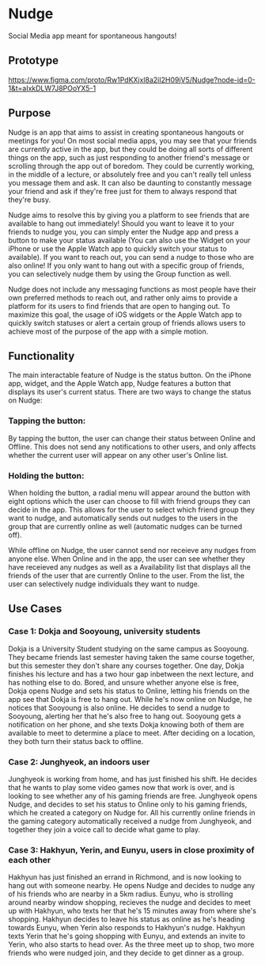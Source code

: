 # Nudge
Social Media app meant for spontaneous hangouts!

## Prototype
https://www.figma.com/proto/Rw1PdKXjxl8a2iI2H09jV5/Nudge?node-id=0-1&t=aIxkDLW7J8POoYX5-1

## Purpose
Nudge is an app that aims to assist in creating spontaneous hangouts or meetings for you! On most social media apps, you may see that your friends are currently active in the app, but they could be doing all sorts of different things on the app, such as just responding to another friend's message or scrolling through the app out of boredom. They could be currently working, in the middle of a lecture, or absolutely free and you can't really tell unless you message them and ask. It can also be daunting to constantly message your friend and ask if they're free just for them to always respond that they're busy.

Nudge aims to resolve this by giving you a platform to see friends that are available to hang out immediately! Should you want to leave it to your friends to nudge you, you can simply enter the Nudge app and press a button to make your status available (You can also use the Widget on your iPhone or use the Apple Watch app to quickly switch your status to available). If you want to reach out, you can send a nudge to those who are also online! If you only want to hang out with a specific group of friends, you can selectively nudge them by using the Group function as well.

Nudge does not include any messaging functions as most people have their own preferred methods to reach out, and rather only aims to provide a platform for its users to find friends that are open to hanging out. To maximize this goal, the usage of iOS widgets or the Apple Watch app to quickly switch statuses or alert a certain group of friends allows users to achieve most of the purpose of the app with a simple motion.

## Functionality
The main interactable feature of Nudge is the status button. On the iPhone app, widget, and the Apple Watch app, Nudge features a button that displays its user's current status. There are two ways to change the status on Nudge:

### Tapping the button:
By tapping the button, the user can change their status between Online and Offline. This does not send any notifications to other users, and only affects whether the current user will appear on any other user's Online list.

### Holding the button:
When holding the button, a radial menu will appear around the button with eight options which the user can choose to fill with friend groups they can decide in the app. This allows for the user to select which friend group they want to nudge, and automatically sends out nudges to the users in the group that are currently online as well (automatic nudges can be turned off).

While offline on Nudge, the user cannot send nor receieve any nudges from anyone else. When Online and in the app, the user can see whether they have receieved any nudges as well as a Availability list that displays all the friends of the user that are currently Online to the user. From the list, the user can selectively nudge individuals they want to nudge.

## Use Cases
### Case 1: Dokja and Sooyoung, university students
Dokja is a University Student studying on the same campus as Sooyoung. They became friends last semester having taken the same course together, but this semester they don't share any courses together. One day, Dokja finishes his lecture and has a two hour gap inbetween the next lecture, and has nothing else to do. Bored, and unsure whether anyone else is free, Dokja opens Nudge and sets his status to Online, letting his friends on the app see that Dokja is free to hang out. While he's now online on Nudge, he notices that Sooyoung is also online. He decides to send a nudge to Sooyoung, alerting her that he's also free to hang out. Sooyoung gets a notification on her phone, and she texts Dokja knowing both of them are available to meet to determine a place to meet. After deciding on a location, they both turn their status back to offline.

### Case 2: Junghyeok, an indoors user
Junghyeok is working from home, and has just finished his shift. He decides that he wants to play some video games now that work is over, and is looking to see whether any of his gaming friends are free. Junghyeok opens Nudge, and decides to set his status to Online only to his gaming friends, which he created a category on Nudge for. All his currently online friends in the gaming category automatically received a nudge from Junghyeok, and together they join a voice call to decide what game to play.

### Case 3: Hakhyun, Yerin, and Eunyu, users in close proximity of each other
Hakhyun has just finished an errand in Richmond, and is now looking to hang out with someone nearby. He opens Nudge and decides to nudge any of his friends who are nearby in a 5km radius. Eunyu, who is strolling around nearby window shopping, recieves the nudge and decides to meet up with Hakhyun, who texts her that he's 15 minutes away from where she's shopping. Hakhyun decides to leave his status as online as he's heading towards Eunyu, when Yerin also responds to Hakhyun's nudge. Hakhyun texts Yerin that he's going shopping with Eunyu, and extends an invite to Yerin, who also starts to head over. As the three meet up to shop, two more friends who were nudged join, and they decide to get dinner as a group.
